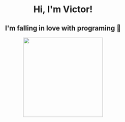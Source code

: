 <body>
    <div align="center">
        <h1><strong>Hi, I'm Victor!</strong></h1>
        <h2>I'm falling in love with programing 💜</h2>
    </div>
    <div align="center">
        <a href="https://github.com/VictorJSouza">
            <img height="250em"
                src="https://github-readme-stats.vercel.app/api?username=VictorJSouza&show_icons=true&theme=tokyonight&include_all_commits=true&count_private=true" />
    </div>
</body>